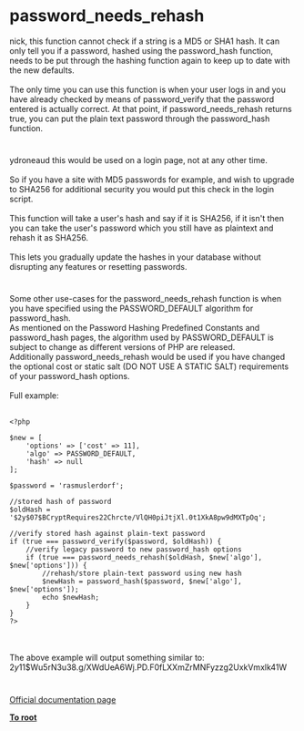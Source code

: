 # password_needs_rehash



nick, this function cannot check if a string is a MD5 or SHA1 hash. It can only tell you if a password, hashed using the password_hash function, needs to be put through the hashing function again to keep up to date with the new defaults.<br><br>The only time you can use this function is when your user logs in and you have already checked by means of password_verify that the password entered is actually correct. At that point, if password_needs_rehash returns true, you can put the plain text password through the password_hash function.  

#

ydroneaud this would be used on a login page, not at any other time.<br><br>So if you have a site with MD5 passwords for example, and wish to upgrade to SHA256 for additional security you would put this check in the login script.<br><br>This function will take a user&apos;s hash and say if it is SHA256, if it isn&apos;t then you can take the user&apos;s password which you still have as plaintext and rehash it as SHA256.<br><br>This lets you gradually update the hashes in your database without disrupting any features or resetting passwords.  

#

Some other use-cases for the password_needs_rehash function is when you have specified using the PASSWORD_DEFAULT algorithm for password_hash.<br>As mentioned on the Password Hashing Predefined Constants and password_hash pages, the algorithm used by PASSWORD_DEFAULT is subject to change as different versions of PHP are released.<br>Additionally password_needs_rehash would be used if you have changed the optional cost or static salt (DO NOT USE A STATIC SALT) requirements of your password_hash options.<br><br>Full example:<br><br>

```
<?php

$new = [
    'options' => ['cost' => 11],
    'algo' => PASSWORD_DEFAULT,
    'hash' => null
];

$password = 'rasmuslerdorf';

//stored hash of password
$oldHash = '$2y$07$BCryptRequires22Chrcte/VlQH0piJtjXl.0t1XkA8pw9dMXTpOq';

//verify stored hash against plain-text password
if (true === password_verify($password, $oldHash)) {
    //verify legacy password to new password_hash options
    if (true === password_needs_rehash($oldHash, $new['algo'], $new['options'])) {
        //rehash/store plain-text password using new hash
        $newHash = password_hash($password, $new['algo'], $new['options']);
        echo $newHash;
    }
}
?>
```
<br><br>The above example will output something similar to:<br>$2y$11$Wu5rN3u38.g/XWdUeA6Wj.PD.F0fLXXmZrMNFyzzg2UxkVmxlk41W  

#

[Official documentation page](https://www.php.net/manual/en/function.password-needs-rehash.php)

**[To root](/README.md)**